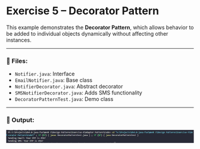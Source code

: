 # Exercise 5 – Decorator Pattern

This example demonstrates the **Decorator Pattern**, which allows behavior to be added to individual objects dynamically without affecting other instances.

---

### 🔹 Files:
- `Notifier.java`: Interface
- `EmailNotifier.java`: Base class
- `NotifierDecorator.java`: Abstract decorator
- `SMSNotifierDecorator.java`: Adds SMS functionality
- `DecoratorPatternTest.java`: Demo class

---

### 🔹 Output:
![output](/Week%201/Design%20Patterns/Exercise-5/Decorator%20Pattern/Output/output.png)